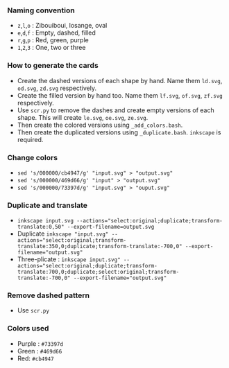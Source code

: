 ### Naming convention

- `z`,`l`,`o` : Zibouiboui, losange, oval
- `e`,`d`,`f` : Empty, dashed, filled
- `r`,`g`,`p` : Red, green, purple
- `1`,`2`,`3` : One, two or three

### How to generate the cards

- Create the dashed versions of each shape by hand. Name them `ld.svg`, `od.svg`, `zd.svg` respectively.
- Create the filled version by hand too. Name them `lf.svg`, `of.svg`, `zf.svg` respectively.
- Use `scr.py` to remove the dashes and create empty versions of each shape. This will create `le.svg`, `oe.svg`, `ze.svg`.
- Then create the colored versions using `_add_colors.bash`.
- Then create the duplicated versions using `_duplicate.bash`. `inkscape` is required.

### Change colors 

- `sed 's/000000/cb4947/g' "input.svg" > "output.svg"`
- `sed 's/000000/469d66/g' "input" > "output.svg"`
- `sed 's/000000/73397d/g' "input.svg" > "ouput.svg"`

### Duplicate and translate 

- `inkscape input.svg --actions="select:original;duplicate;transform-translate:0,50" --export-filename=output.svg`
- Duplicate `inkscape "input.svg" --actions="select:original;transform-translate:350,0;duplicate;transform-translate:-700,0" --export-filename="output.svg"`
- Three-plicate : `inkscape input.svg" --actions="select:original;duplicate;transform-translate:700,0;duplicate;select:original;transform-translate:-700,0" --export-filename="output.svg"`

### Remove dashed pattern

- Use `scr.py`

### Colors used

- Purple : `#73397d`
- Green : `#469d66`
- Red: `#cb4947`